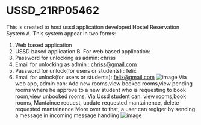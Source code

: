 # USSD_21RP05462
This is created to host ussd application developed
Hostel Reservation System
A.	This system appear in two forms:
1.	Web based application
2.	 USSD based application
B.	For web based application:
1.	Password for unlocking as admin: chriss
2.	Email for unlocking as admin : chriss@gmail.com
3.	Password for unlock(for users or students) : felix
4.	Email for unlock(for users or students): felix@gmail.com
   ![image](https://github.com/uwayezdeveloper/USSD_21RP05462/assets/123085575/d3b3f907-1a09-4e14-ab86-6129958ddd46)
  	Via web app, admin can:
Add new rooms,view booked rooms,view pending rooms where he approve to a new student who is requesting to book room,view unbooked rooms.
Via Ussd student can:
view rooms,book rooms, Mantaince request, update requested mantainence, delete requested mantainence
More over to that, a user can regiger by sending a message in incoming message handling
![image](https://github.com/uwayezdeveloper/USSD_21RP05462/assets/123085575/8b7d9cb7-7f4a-41ca-8211-3fc631296055)






